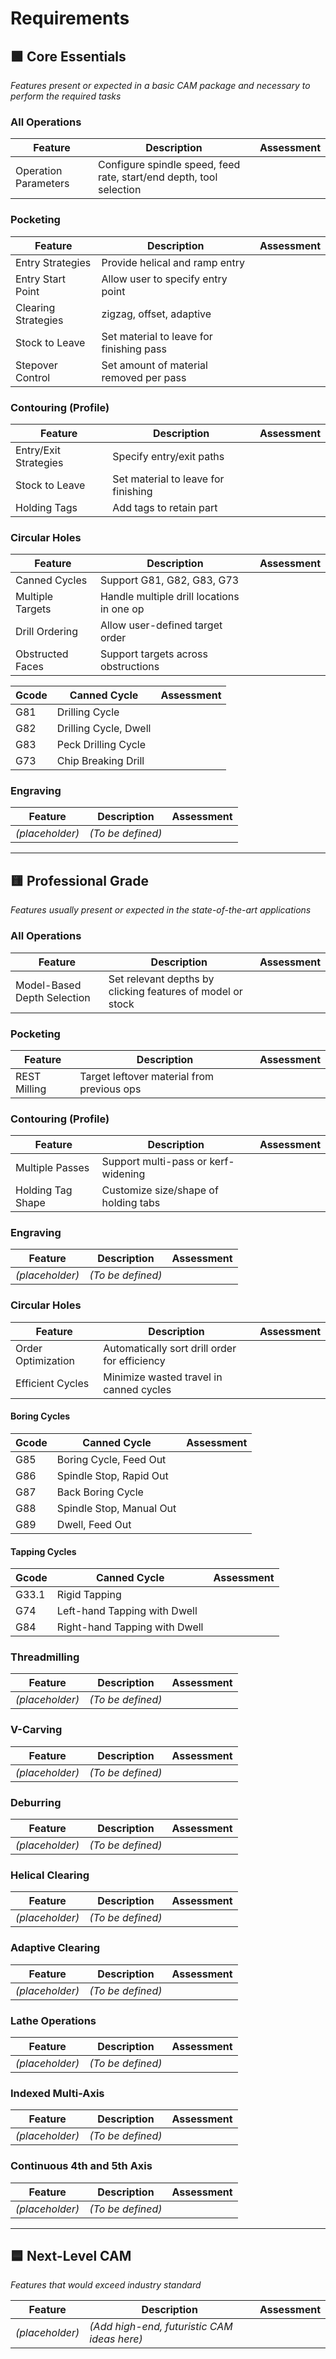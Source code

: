 # Requirements

## 🟩 Core Essentials
*Features present or expected in a basic CAM package and necessary to perform the required tasks*

### All Operations

| Feature | Description | Assessment |
|--------|-------------|------------|
| Operation Parameters | Configure spindle speed, feed rate, start/end depth, tool selection | |

### Pocketing

| Feature | Description | Assessment |
|--------|-------------|------------|
| Entry Strategies | Provide helical and ramp entry | |
| Entry Start Point | Allow user to specify entry point | |
| Clearing Strategies | zigzag, offset, adaptive | |
| Stock to Leave | Set material to leave for finishing pass | |
| Stepover Control | Set amount of material removed per pass | |

### Contouring (Profile)

| Feature | Description | Assessment |
|--------|-------------|------------|
| Entry/Exit Strategies | Specify entry/exit paths | |
| Stock to Leave | Set material to leave for finishing | |
| Holding Tags | Add tags to retain part | |

### Circular Holes

| Feature | Description | Assessment |
|--------|-------------|------------|
| Canned Cycles | Support G81, G82, G83, G73 | |
| Multiple Targets | Handle multiple drill locations in one op | |
| Drill Ordering | Allow user-defined target order | |
| Obstructed Faces | Support targets across obstructions | |

| Gcode | Canned Cycle                      | Assessment |
|-------|-----------------------------------|------------|
| G81   | Drilling Cycle                    | |
| G82   | Drilling Cycle, Dwell             | |
| G83   | Peck Drilling Cycle               | |
| G73   | Chip Breaking Drill               | |

### Engraving

| Feature | Description | Assessment |
|--------|-------------|------------|
| *(placeholder)* | *(To be defined)* | |

---

## 🟨 Professional Grade
*Features usually present or expected in the state-of-the-art applications*

### All Operations

| Feature | Description | Assessment |
|--------|-------------|------------|
| Model-Based Depth Selection | Set relevant depths by clicking features of model or stock | |

### Pocketing

| Feature | Description | Assessment |
|--------|-------------|------------|
| REST Milling | Target leftover material from previous ops | |

### Contouring (Profile)

| Feature | Description | Assessment |
|--------|-------------|------------|
| Multiple Passes | Support multi-pass or kerf-widening | |
| Holding Tag Shape | Customize size/shape of holding tabs | |

### Engraving

| Feature | Description | Assessment |
|--------|-------------|------------|
| *(placeholder)* | *(To be defined)* | |

### Circular Holes

| Feature | Description | Assessment |
|--------|-------------|------------|
| Order Optimization | Automatically sort drill order for efficiency | |
| Efficient Cycles | Minimize wasted travel in canned cycles | |

#### Boring Cycles

| Gcode | Canned Cycle                               | Assessment |
|-------|--------------------------------------------|------------|
| G85   | Boring Cycle, Feed Out                     | |
| G86   | Spindle Stop, Rapid Out                    | |
| G87   | Back Boring Cycle                          | |
| G88   | Spindle Stop, Manual Out                   | |
| G89   | Dwell, Feed Out                            | |

#### Tapping Cycles

| Gcode | Canned Cycle                                | Assessment |
|-------|---------------------------------------------|------------|
| G33.1 | Rigid Tapping                               | |
| G74   | Left-hand Tapping with Dwell                | |
| G84   | Right-hand Tapping with Dwell               | |

### Threadmilling

| Feature | Description | Assessment |
|--------|-------------|------------|
| *(placeholder)* | *(To be defined)* | |

### V-Carving

| Feature | Description | Assessment |
|--------|-------------|------------|
| *(placeholder)* | *(To be defined)* | |

### Deburring

| Feature | Description | Assessment |
|--------|-------------|------------|
| *(placeholder)* | *(To be defined)* | |

### Helical Clearing

| Feature | Description | Assessment |
|--------|-------------|------------|
| *(placeholder)* | *(To be defined)* | |

### Adaptive Clearing

| Feature | Description | Assessment |
|--------|-------------|------------|
| *(placeholder)* | *(To be defined)* | |

### Lathe Operations

| Feature | Description | Assessment |
|--------|-------------|------------|
| *(placeholder)* | *(To be defined)* | |

### Indexed Multi-Axis

| Feature | Description | Assessment |
|--------|-------------|------------|
| *(placeholder)* | *(To be defined)* | |

### Continuous 4th and 5th Axis

| Feature | Description | Assessment |
|--------|-------------|------------|
| *(placeholder)* | *(To be defined)* | |

---

## 🟦 Next-Level CAM
*Features that would exceed industry standard*

| Feature | Description | Assessment |
|--------|-------------|------------|
| *(placeholder)* | *(Add high-end, futuristic CAM ideas here)* | |
